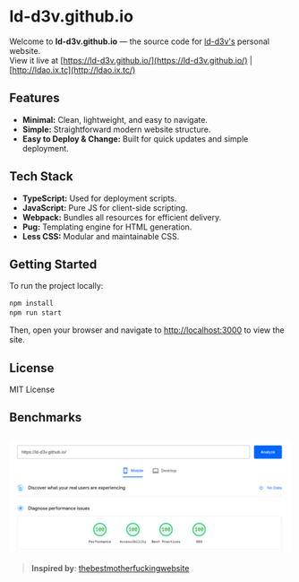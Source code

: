 # ld-d3v.github.io

Welcome to **ld-d3v.github.io** — the source code for [ld-d3v's](https://github.com/ld-d3v) personal website.  
View it live at [https://ld-d3v.github.io/](https://ld-d3v.github.io/) | [http://ldao.ix.tc](http://ldao.ix.tc/)


## Features

- **Minimal:** Clean, lightweight, and easy to navigate.
- **Simple:** Straightforward modern website structure.
- **Easy to Deploy & Change:** Built for quick updates and simple deployment.

## Tech Stack

- **TypeScript:** Used for deployment scripts.
- **JavaScript:** Pure JS for client-side scripting.
- **Webpack:** Bundles all resources for efficient delivery.
- **Pug:** Templating engine for HTML generation.
- **Less CSS:** Modular and maintainable CSS.

## Getting Started

To run the project locally:

```bash
npm install
npm run start
```

Then, open your browser and navigate to [http://localhost:3000](http://localhost:3000) to view the site.

## License

MIT License

## Benchmarks
 ![PageSpeed Insights](media/pagespeed-web-dev-result.png)
---

> **Inspired by**: [thebestmotherfuckingwebsite](https://thebestmotherfucking.website/)
